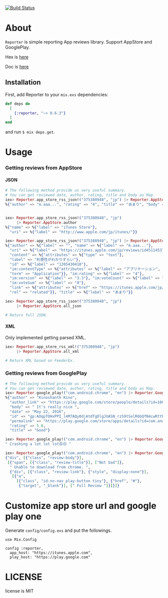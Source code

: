 
[![Build Status](https://travis-ci.org/KazuCocoa/simple_app_reporter_ex.svg?branch=master)](https://travis-ci.org/KazuCocoa/simple_app_reporter_ex)

# About

`Reporter` is simple reporting App reviews library.
Support AppStore and GooglePlay.

Hex is [here](https://hex.pm/packages/reporter)

Doc is [here](http://hexdocs.pm/reporter/extra-api-reference.html)

## Installation

First, add Reporter to your `mix.exs` dependencies:

```elixir
def deps do
  [
    {:reporter, "~> 0.6.3"}
  ]
end
```

and run `$ mix deps.get`.

# Usage
### Getting reviews from AppStore
#### JSON

```elixir
# The following method provide us very useful summary.
# You can get reviewed date, author, rating, title and body as Map.
iex> Reporter.app_store_rss_json!("375380948", "jp") |> Reporter.AppStore.review_summaries |> Enum.at(0)
%{"author" => "m.aaa...", "rating" => "4", "title" => "あまり", "body" => "利便性がわかりずらい"}


iex> Reporter.app_store_rss_json!("375380948", "jp")
     |> Reporter.AppStore.author
%{"name" => %{"label" => "iTunes Store"},
  "uri" => %{"label" => "http://www.apple.com/jp/itunes/"}}

iex> Reporter.app_store_rss_json!("375380948", "jp") |> Reporter.AppStore.reviews |> Enum.at(0)
%{"author" => %{"label" => "", "name" => %{"label" => "m.aaa..."},
  "uri" => %{"label" => "https://itunes.apple.com/jp/reviews/id451145371"}},
  "content" => %{"attributes" => %{"type" => "text"},
  "label" => "利便性がわかりずらい"},
  "id" => %{"label" => "1205430410"},
  "im:contentType" => %{"attributes" => %{"label" => "アプリケーション",
  "term" => "Application"}}, "im:rating" => %{"label" => "4"},
  "im:version" => %{"label" => "3.3"}, "im:voteCount" => %{"label" => "0"},
  "im:voteSum" => %{"label" => "0"},
  "link" => %{"attributes" => %{"href" => "https://itunes.apple.com/jp/review?id=375380948&type=Purple%20Software",
  "rel" => "related"}}, "title" => %{"label" => "あまり"}}
```

```elixir
iex> Reporter.app_store_rss_json!("375380948", "jp")
     |> Reporter.AppStore.all_json

# Return full JSON.
```

#### XML

Only implemented getting parsed XML.

```elixir
iex> Reporter.app_store_rss_xml!("375380948", "jp")
     |> Reporter.AppStore.all_xml

# Return XML based on FeederEx.
```

### Getting reviews from GooglePlay

```elixir
# The following method provide us very useful summary.
# You can get reviewed date, author, rating, title and body as Map.
iex> Reporter.google_play!("com.android.chrome", "en") |> Reporter.GooglePlay.review_summaries |> Enum.at(0)
%{"author" => "Kinoshanth Kino",
  "author_link" => "https://play.google.com/store/people/details?id=108550484713070099642",
  "body" => " It's really nice ",
  "date" => "May 22, 2016",
  "id" => "gp:AOqpTOHxPPI_l4M7AQy0djAtdTgDlgJUASN_rzS9tSelR6bQfN4cwRtYFNqjzTzzJX_qJeTXwQkNW4Ucsn1eJFk",
  "permalink" => "https://play.google.com/store/apps/details?id=com.android.chrome&reviewId=Z3A6QU9xcFRPSHhQUElfbDRNN0FReTBkakF0ZFRnRGxnSlVBU05fcnpTOXRTZWxSNmJRZk40Y3dSdFlGTnFqelR6ekpYX3FKZVRYd1FrTlc0VWNzbjFlSkZr",
  "rating" => 5.0,
  "title" => "Good"}

iex> Reporter.google_play!("com.android.chrome", "en") |> Reporter.GooglePlay.review_body_list |> Enum.at(0)
" Crashing a lot lot lot😡😣 "

iex> Reporter.google_play!("com.android.chrome", "en") |> Reporter.GooglePlay.review_bodies |> Enum.at(1)
{"div", [{"class", "review-body"}],
 [{"span", [{"class", "review-title"}], ["Not bad"]},
  " Unable to download from chrome. ",
  {"div", [{"class", "review-link"}, {"style", "display:none"}],
   [{"a",
     [{"class", "id-no-nav play-button tiny"}, {"href", "#"},
      {"target", "_blank"}], [" Full Review "]}]}]}
```

# Customize app store url and google play one

Generate `config/config.exs` and put the followings.

```
use Mix.Config

config :reporter,
  app_host: "https://itunes.apple.com",
  play_host: "https://play.google.com"
```

# LICENSE
license is MIT
